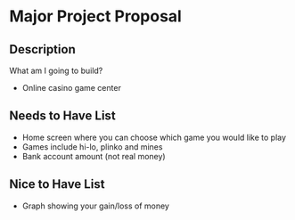 # Major Project Proposal

## Description
What am I going to build?
- Online casino game center

## Needs to Have List
- Home screen where you can choose which game you would like to play
- Games include hi-lo, plinko and mines 
- Bank account amount (not real money)

## Nice to Have List
- Graph showing your gain/loss of money
